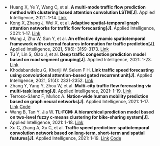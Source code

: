 * Huang X, Ye Y, Wang C, et al. <b>A multi-mode traffic flow prediction method with clustering based attention convolution LSTM[J]</b>. Applied Intelligence, 2021: 1-14. [Link](https://link.springer.com/article/10.1007/s10489-021-02770-z)
* Kong X, Zhang J, Wei X, et al. <b>Adaptive spatial-temporal graph attention networks for traffic flow forecasting[J]</b>. Applied Intelligence, 2021: 1-17. [Link](https://link.springer.com/article/10.1007/s10489-021-02648-0)
* Wang J, Zhu W, Sun Y, et al. <b>An effective dynamic spatiotemporal framework with external features information for traffic prediction[J]</b>. Applied Intelligence, 2021, 51(6): 3159-3173. [Link](https://link.springer.com/article/10.1007/s10489-020-02043-1)
* Tu Y, Lin S, Qiao J, et al. <b>Deep traffic congestion prediction model based on road segment grouping[J]</b>. Applied Intelligence, 2021: 1-23. [Link](https://link.springer.com/article/10.1007/s10489-020-02152-x)
* Khodabandelou G, Kheriji W, Selem F H. <b>Link traffic speed forecasting using convolutional attention-based gated recurrent unit[J]</b>. Applied Intelligence, 2021, 51(4): 2331-2352. [Link](https://link.springer.com/article/10.1007/s10489-020-02020-8)
* Zhang Y, Yang Y, Zhou W, et al. <b>Multi-city traffic flow forecasting via multi-task learning[J]</b>. Applied Intelligence, 2021: 1-19. [Link](https://link.springer.com/article/10.1007/s10489-020-02074-8)
* Terroso-Sáenz F, Muñoz A. <b>Nation-wide human mobility prediction based on graph neural networks[J]</b>. Applied Intelligence, 2021: 1-17. [Link](https://link.springer.com/article/10.1007/s10489-021-02645-3) [Code](https://github.com/fterroso/GNN-nation-wide-mob-predictor)
* Wang B, Tan Y, Jia W. <b>TL-FCM: A hierarchical prediction model based on two-level fuzzy c-means clustering for bike-sharing system[J]</b>. Applied Intelligence, 2021: 1-18. [Link](https://link.springer.com/article/10.1007/s10489-021-02186-9)
* Xu C, Zhang A, Xu C, et al. <b>Traffic speed prediction: spatiotemporal convolution network based on long-term, short-term and spatial features[J]</b>. Applied Intelligence, 2021: 1-19. [Link](https://link.springer.com/article/10.1007/s10489-021-02461-9) [Code](https://doi.org/10.21227/9awj-4d85)